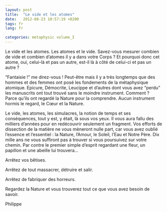 ```yaml
---
layout: post
title:  "Le vide et les atomes"
date:   2012-08-23 10:57:19 +0200
tags: fr
lang: fr

categories: metaphysic volume_I
---
```

Le vide et les atomes. Les atomes et le vide. Savez-vous mesurer combien de vide et combien d’atomes il y a dans votre Corps ? Et pourquoi donc cet atome, oui, celui-là et pas un autre, est-il là à côté de celui-ci et pas un autre ?

“Fantaisie !” me direz-vous ! Peut-être mais il y a très longtemps que des hommes et des femmes ont posé les fondements de la métaphysique atomique. Epicure, Démocrite, Leucippe et d’autres dont vous avez “perdu” les manuscrits ont tout trouvé sans le moindre instrument. Comment ? Parce qu’ils ont regardé la Nature pour la comprendre. Aucun instrument hormis le regard, le Cœur et la Nature.

Le vide, les atomes, les simulacres, la notion de temps et ses conséquences, tout y est, y était, là sous vos yeux. Il vous aura fallu des milliers d’années pour en redécouvrir seulement un fragment. Vos efforts de dissection de la matière ne vous mèneront nulle part, car vous avez oublié l’essence et l’essentiel : la Nature, l’Amour, le Soleil, l’Eau et Notre Père. Dix mille ans ne vous suffiront pas à trouver si vous poursuivez sur votre chemin. Par contre le premier simple d’esprit regardant une fleur, un papillon et une abeille lui trouvera...

Arrêtez vos bêtises.

Arrêtez de tout massacrer, détruire et salir.

Arrêtez de fabriquer des horreurs.

Regardez la Nature et vous trouverez tout ce que vous avez besoin de savoir.

Philippe

<!-- 
Ce(tte) œuvre est mise à disposition selon les termes de la Licence Creative Commons Attribution - Pas d’Utilisation Commerciale 4.0 International.
-->